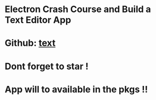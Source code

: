# Electron Crash Course and Build a Text Editor App
# Github: [text](https://github.com/tharun30115)
# Dont forget to star !
# App will to available in the pkgs !! 
